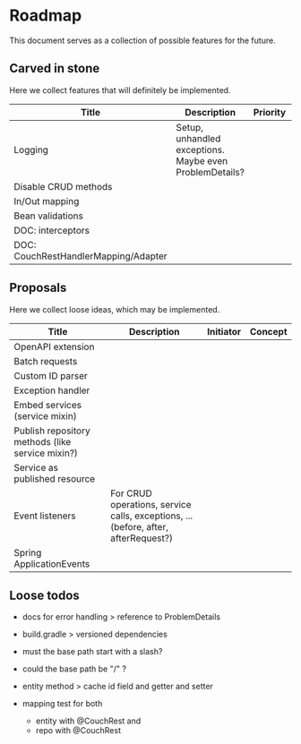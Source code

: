 # Roadmap

This document serves as a collection of possible features for the future.

## Carved in stone

Here we collect features that will definitely be implemented.

| Title | Description | Priority | Initiator | Concept |
|---|---|---|---|---|
| Logging | Setup, unhandled exceptions. Maybe even ProblemDetails? |  |  |  |
| Disable CRUD methods |  |  |  |  |
| In/Out mapping |  |  |  |  |
| Bean validations |  |  |  |  |
| DOC: interceptors |  |  |  |  |
| DOC: CouchRestHandlerMapping/Adapter |  |  |  |  |

## Proposals

Here we collect loose ideas, which may be implemented.

| Title | Description | Initiator | Concept |
|---|---|---|---|
| OpenAPI extension |  |  |  |
| Batch requests |  |  |  |
| Custom ID parser |  |  |  |
| Exception handler |  |  |  |
| Embed services (service mixin) |  |  |  |
| Publish repository methods (like service mixin?) |  |  |  |
| Service as published resource |  |  |  |
| Event listeners | For CRUD operations, service calls, exceptions, ... (before, after, afterRequest?) |  |  |
| Spring ApplicationEvents |  |  |  |

## Loose todos

- docs for error handling > reference to ProblemDetails

- build.gradle > versioned dependencies

- must the base path start with a slash?
- could the base path be "/" ?

- entity method > cache id field and getter and setter

- mapping test for both
    - entity with @CouchRest and
    - repo with @CouchRest
  